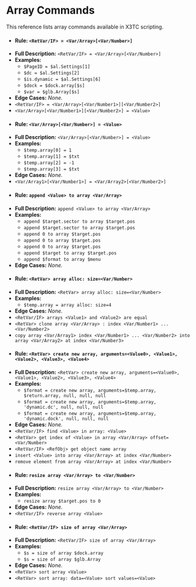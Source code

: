 # Array Commands

This reference lists array commands available in X3TC scripting.

- #### Rule: `<RetVar/IF> = <Var/Array>[<Var/Number>]`
- **Full Description:** `<RetVar/IF> = <Var/Array>[<Var/Number>]`
- **Examples:**
  - `$PageID = $al.Settings[1]`
  - `$dc = $al.Settings[2]`
  - `$is.dynamic = $al.Settings[6]`
  - `$dock = $dock.array[$s]`
  - `$var = $glb.Array[$s]`
- **Edge Cases:** _None._
- `<RetVar/IF> = <Var/Array>[<Var/Number1>][<Var/Number2>]`
- `<Var/Array>[<Var/Number1>][<Var/Number2>] = <Value>`
- #### Rule: `<Var/Array>[<Var/Number>] = <Value>`
- **Full Description:** `<Var/Array>[<Var/Number>] = <Value>`
- **Examples:**
  - `$temp.array[0] = 1`
  - `$temp.array[1] = $txt`
  - `$temp.array[2] = -1`
  - `$temp.array[3] = $txt`
- **Edge Cases:** _None._
- `<Var/Array1>[<Var/Number1>] = <Var/Array2>[<Var/Number2>]`
- #### Rule: `append <Value> to array <Var/Array>`
- **Full Description:** `append <Value> to array <Var/Array>`
- **Examples:**
  - `append $target.sector to array $target.pos`
  - `append $target.sector to array $target.pos`
  - `append 0 to array $target.pos`
  - `append 0 to array $target.pos`
  - `append 0 to array $target.pos`
  - `append $target to array $target.pos`
  - `append $format to array $menu`
- **Edge Cases:** _None._
- #### Rule: `<RetVar> array alloc: size=<Var/Number>`
- **Full Description:** `<RetVar> array alloc: size=<Var/Number>`
- **Examples:**
  - `$temp.array = array alloc: size=4`
- **Edge Cases:** _None._
- `<RetVar/IF> arrays <Value1> and <Value2> are equal`
- `<RetVar> clone array <Var/Array> : index <Var/Number1> ... <Var/Number2>`
- `copy array <Var/Array1> index <Var/Number1> ... <Var/Number2> into array <Var/Array2> at index <Var/Number3>`
- #### Rule: `<RetVar> create new array, arguments=<Value0>, <Value1>, <Value2>, <Value3>, <Value4>`
- **Full Description:** `<RetVar> create new array, arguments=<Value0>, <Value1>, <Value2>, <Value3>, <Value4>`
- **Examples:**
  - `$format = create new array, arguments=$temp.array, $return.array, null, null, null`
  - `$format = create new array, arguments=$temp.array, 'dynamic.dc', null, null, null`
  - `$format = create new array, arguments=$temp.array, 'dynamic.dock', null, null, null`
- **Edge Cases:** _None._
- `<RetVar/IF> find <Value> in array: <Value>`
- `<RetVar> get index of <Value> in array <Var/Array> offset=<Var/Number>`
- `<RetVar/IF> <RefObj> get object name array`
- `insert <Value> into array <Var/Array> at index <Var/Number>`
- `remove element from array <Var/Array> at index <Var/Number>`
- #### Rule: `resize array <Var/Array> to <Var/Number>`
- **Full Description:** `resize array <Var/Array> to <Var/Number>`
- **Examples:**
  - `resize array $target.pos to 0`
- **Edge Cases:** _None._
- `<RetVar/IF> reverse array <Value>`
- #### Rule: `<RetVar/IF> size of array <Var/Array>`
- **Full Description:** `<RetVar/IF> size of array <Var/Array>`
- **Examples:**
  - `$s = size of array $dock.array`
  - `$s = size of array $glb.Array`
- **Edge Cases:** _None._
- `<RetVar> sort array <Value>`
- `<RetVar> sort array: data=<Value> sort values=<Value>`
